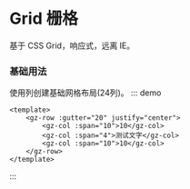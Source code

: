 # Grid 栅格

基于 CSS Grid，响应式，远离 IE。

### 基础用法

使用列创建基础网格布局(24列)。
::: demo

```vue
<template>
	<gz-row :gutter="20" justify="center">
		<gz-col :span="10">10</gz-col>
		<gz-col :span="4">测试文字</gz-col>
		<gz-col :span="10">10</gz-col>
	</gz-row>
</template>
```

:::

